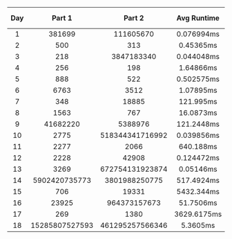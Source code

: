| Day | Part 1 | Part 2 | Avg Runtime | Runs | Total Runtime |
| :---: | :---: | :---: | :---: | :---: | :---: |
| 1 | 381699 | 111605670 | 0.076994ms | 1000 | 76.994ms |
| 2 | 500 | 313 | 0.45365ms | 200 | 90.73ms |
| 3 | 218 | 3847183340 | 0.044048ms | 1000 | 44.048ms |
| 4 | 256 | 198 | 1.64866ms | 100 | 164.866ms |
| 5 | 888 | 522 | 0.502575ms | 200 | 100.515ms |
| 6 | 6763 | 3512 | 1.07895ms | 100 | 107.895ms |
| 7 | 348 | 18885 | 121.995ms | 5 | 609.975ms |
| 8 | 1563 | 767 | 16.0873ms | 10 | 160.873ms |
| 9 | 41682220 | 5388976 | 121.2448ms | 5 | 606.224ms |
| 10 | 2775 | 518344341716992 | 0.039856ms | 1000 | 39.856ms |
| 11 | 2277 | 2066 | 640.188ms | 5 | 3200.94ms |
| 12 | 2228 | 42908 | 0.124472ms | 500 | 62.236ms |
| 13 | 3269 | 672754131923874 | 0.05146ms | 1000 | 51.46ms |
| 14 | 5902420735773 | 3801988250775 | 517.4924ms | 10 | 5174.924ms |
| 15 | 706 | 19331 | 5432.344ms | 1 | 5432.344ms |
| 16 | 23925 | 964373157673 | 51.7506ms | 5 | 258.753ms |
| 17 | 269 | 1380 | 3629.6175ms | 2 | 7259.235ms |
| 18 | 15285807527593 | 461295257566346 | 5.3605ms | 100 | 536.05ms |